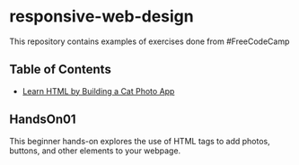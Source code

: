 # responsive-web-design

This repository contains examples of exercises done from #FreeCodeCamp 

## Table of Contents

- [Learn HTML by Building a Cat Photo App](#HandsOn01)

## HandsOn01 
This beginner hands-on explores the use of HTML tags to add photos, buttons, and other elements to your webpage.

